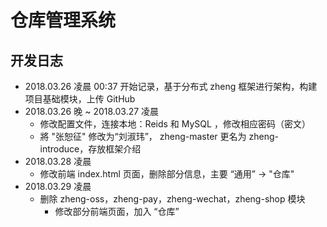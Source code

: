 # 仓库管理系统


## 开发日志
- 2018.03.26 凌晨 00:37 开始记录，基于分布式 zheng 框架进行架构，构建项目基础模块，上传 GitHub
- 2018.03.26 晚 ~ 2018.03.27 凌晨
  - 修改配置文件，连接本地：Reids 和 MySQL ，修改相应密码（密文）
  - 將 "张恕征" 修改为“刘淑玮”， zheng-master 更名为 zheng-introduce，存放框架介绍
- 2018.03.28 凌晨
  - 修改前端 index.html 页面，删除部分信息，主要 “通用”  -> "仓库"
- 2018.03.29 凌晨
	- 删除 zheng-oss，zheng-pay，zheng-wechat，zheng-shop 模块
		- 修改部分前端页面，加入 “仓库”
   
